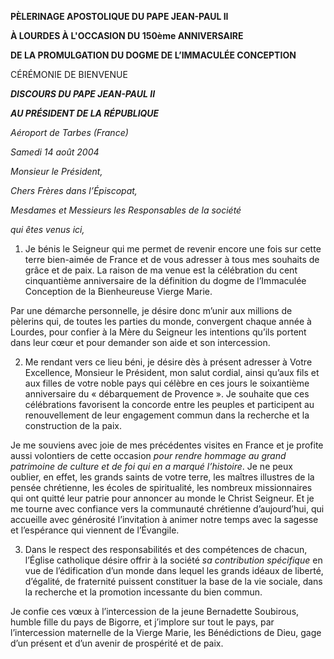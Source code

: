 **PÈLERINAGE APOSTOLIQUE DU PAPE JEAN-PAUL II**

**À LOURDES À L'OCCASION DU 150ème ANNIVERSAIRE**

**DE LA PROMULGATION DU DOGME DE L’IMMACULÉE CONCEPTION**

CÉRÉMONIE DE BIENVENUE

***DISCOURS DU PAPE JEAN-PAUL II***

***AU PRÉSIDENT DE LA RÉPUBLIQUE***

*Aéroport de Tarbes (France)*

*Samedi 14 août 2004*

*Monsieur le Président,*

*Chers Frères dans l’Épiscopat,*

*Mesdames et Messieurs les Responsables de la société*

*qui êtes venus ici,*

1. Je bénis le Seigneur qui me permet de revenir encore une fois sur cette terre bien-aimée de France et de vous adresser à tous mes souhaits de grâce et de paix. La raison de ma venue est la célébration du cent cinquantième anniversaire de la définition du dogme de l’Immaculée Conception de la Bienheureuse Vierge Marie.

Par une démarche personnelle, je désire donc m’unir aux millions de pèlerins qui, de toutes les parties du monde, convergent chaque année à Lourdes, pour confier à la Mère du Seigneur les intentions qu’ils portent dans leur cœur et pour demander son aide et son intercession.

2. Me rendant vers ce lieu béni, je désire dès à présent adresser à Votre Excellence, Monsieur le Président, mon salut cordial, ainsi qu’aux fils et aux filles de votre noble pays qui célèbre en ces jours le soixantième anniversaire du « débarquement de Provence ». Je souhaite que ces célébrations favorisent la concorde entre les peuples et participent au renouvellement de leur engagement commun dans la recherche et la construction de la paix.

Je me souviens avec joie de mes précédentes visites en France et je profite aussi volontiers de cette occasion *pour rendre hommage au grand patrimoine de culture et de foi qui en a marqué l’histoire*. Je ne peux oublier, en effet, les grands saints de votre terre, les maîtres illustres de la pensée chrétienne, les écoles de spiritualité, les nombreux missionnaires qui ont quitté leur patrie pour annoncer au monde le Christ Seigneur. Et je me tourne avec confiance vers la communauté chrétienne d’aujourd’hui, qui accueille avec générosité l’invitation à animer notre temps avec la sagesse et l’espérance qui viennent de l’Évangile.

3. Dans le respect des responsabilités et des compétences de chacun, l’Église catholique désire offrir à la société *sa contribution spécifique* en vue de l’édification d’un monde dans lequel les grands idéaux de liberté, d’égalité, de fraternité puissent constituer la base de la vie sociale, dans la recherche et la promotion incessante du bien commun.

Je confie ces vœux à l’intercession de la jeune Bernadette Soubirous, humble fille du pays de Bigorre, et j’implore sur tout le pays, par l’intercession maternelle de la Vierge Marie, les Bénédictions de Dieu, gage d’un présent et d’un avenir de prospérité et de paix.